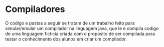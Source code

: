 # Compiladores
 O codígo e pastas a seguir se tratam de um trabalho feito para simular/emular 
um compilador na linguagem java, que le e compila codigo de uma linguagem ficticia
criada com o proposito de ser compilada para testar o conhecimento dos alunos em
criar um compilador.

